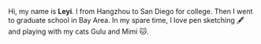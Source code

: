 Hi, my name is **Leyi**. I from Hangzhou to San Diego for college. Then I went to graduate school in Bay Area. In my spare time, I love pen sketching 🖋️ and playing with my cats Gulu and Mimi 🐱. 

